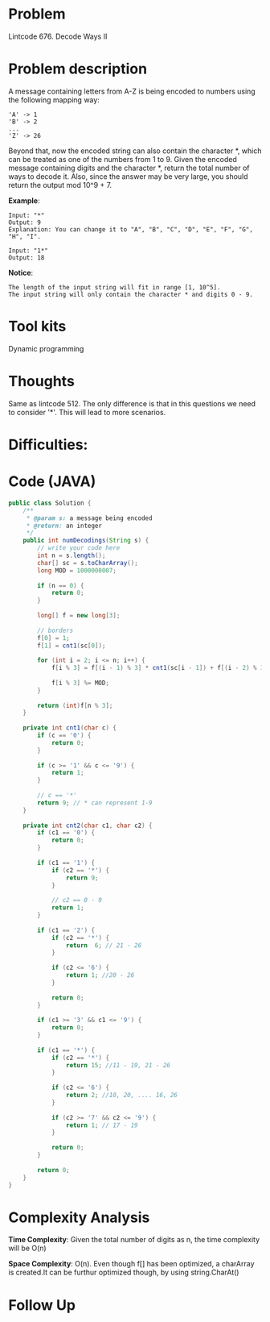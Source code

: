 # Problem
Lintcode 676. Decode Ways II

# Problem description
A message containing letters from A-Z is being encoded to numbers using the following mapping way:

```
'A' -> 1
'B' -> 2
...
'Z' -> 26
```
Beyond that, now the encoded string can also contain the character *, which can be treated as one of the numbers from 1 to 9.
Given the encoded message containing digits and the character *, return the total number of ways to decode it.
Also, since the answer may be very large, you should return the output mod 10^9 + 7.

**Example**:
```
Input: "*"
Output: 9
Explanation: You can change it to "A", "B", "C", "D", "E", "F", "G", "H", "I".
```

```
Input: "1*"
Output: 18
```

**Notice**:
```
The length of the input string will fit in range [1, 10^5].
The input string will only contain the character * and digits 0 - 9.

```
# Tool kits
Dynamic programming

# Thoughts
Same as lintcode 512. The only difference is that in this questions we need to consider '*'. This will lead to more scenarios.

# Difficulties:


# Code (JAVA)
```java
public class Solution {
    /**
     * @param s: a message being encoded
     * @return: an integer
     */
    public int numDecodings(String s) {
        // write your code here
        int n = s.length();
        char[] sc = s.toCharArray();
        long MOD = 1000000007;
        
        if (n == 0) {
            return 0;
        }
        
        long[] f = new long[3];
        
        // borders
        f[0] = 1;
        f[1] = cnt1(sc[0]);
        
        for (int i = 2; i <= n; i++) {
            f[i % 3] = f[(i - 1) % 3] * cnt1(sc[i - 1]) + f[(i - 2) % 3] * cnt2(sc[i - 2], sc[i - 1]);
            
            f[i % 3] %= MOD;
        }
        
        return (int)f[n % 3];
    }
    
    private int cnt1(char c) {
        if (c == '0') {
            return 0;
        }
        
        if (c >= '1' && c <= '9') {
            return 1;
        }
        
        // c == '*'
        return 9; // * can represent 1-9
    }
    
    private int cnt2(char c1, char c2) {
        if (c1 == '0') {
            return 0;
        }
        
        if (c1 == '1') {
            if (c2 == '*') {
                return 9;
            } 
            
            // c2 == 0 - 9
            return 1;
        }
        
        if (c1 == '2') {
            if (c2 == '*') {
                return  6; // 21 - 26
            }
            
            if (c2 <= '6') {
                return 1; //20 - 26
            }
            
            return 0;
        }
        
        if (c1 >= '3' && c1 <= '9') {
            return 0;
        }
        
        if (c1 == '*') {
            if (c2 == '*') {
                return 15; //11 - 19, 21 - 26
            }
            
            if (c2 <= '6') {
                return 2; //10, 20, .... 16, 26
            }
            
            if (c2 >= '7' && c2 <= '9') {
                return 1; // 17 - 19
            }
            
            return 0;
        }
        
        return 0;
    }
}
```

# Complexity Analysis
**Time Complexity**: Given the total number of digits as n, the time complexity will be O(n)

**Space Complexity**: O(n). Even though f[] has been optimized, a charArray is created.It can be furthur optimized though, by using string.CharAt()

# Follow Up
